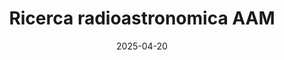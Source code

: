 ---
title: "Ricerca radioastronomica AAM"
collection: publications
category: writings
permalink: /files/ricerca_radioastronomica_aam.pdf
excerpt: 'Con la presente nota proponiamo all’Associazione Astrofili Mantovani un progetto di ricerca finalizzato al consolidamento dell’attività scientifica e all’apertura verso nuove aree di indagine. In particolare, intendiamo porre l’attenzione sul progetto di radioastronomia open source Whistle of Wind...'
date: 2025-04-20
venue: "gttrcr"
paperurl: '/files/accademia_nazionale_virgiliana_ricerca_e_divulgazione.pdf'
# slidesurl: 'http://example.com/slides.pdf'  # Slides not available
# bibtexurl: 'http://example.com/bibtex.bib'  # BibTeX not available
# citation: 'Gatti, R. (2024). &quot;From Doppler Effect to Black Hole.&quot; <i>gttrcr</i>. https://hal.science/hal-04699724/'
---